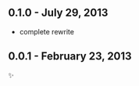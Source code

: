 0.1.0 - July 29, 2013
---------------------
* complete rewrite

0.0.1 - February 23, 2013
-------------------------
:sparkles: